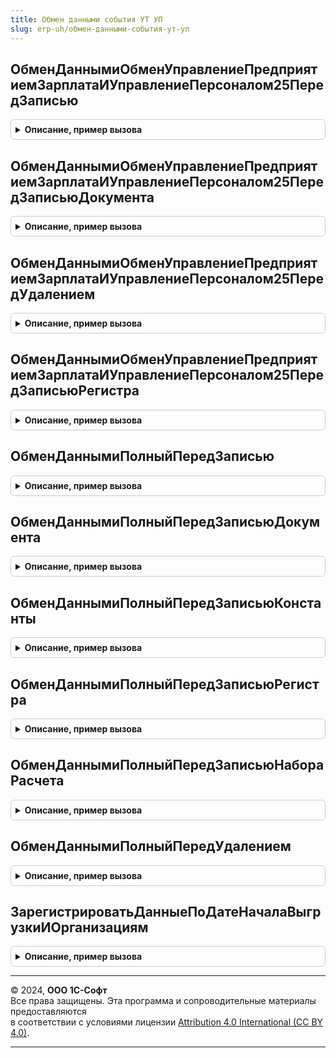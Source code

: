 ```yaml
---
title: Обмен данными события УТ УП
slug: erp-uh/обмен-данными-события-ут-уп
---
```



## ОбменДаннымиОбменУправлениеПредприятиемЗарплатаИУправлениеПерсоналом25ПередЗаписью
<details style="margin: 1em 0; padding: 0.5em; border: 1px solid #ccc; border-radius: 6px;">

<summary style="font-weight: bold; cursor: pointer;">Описание, пример вызова</summary>

```bsl

// Процедура-обработчик события "ПередЗаписью" ссылочных типов данных (кроме документов) для механизма регистрации объектов на узлах.
//
// Параметры:
//  Источник       - СправочникОбъект
//                 - ПланВидовХарактеристикОбъект - источник события, кроме типа ДокументОбъект
//  Отказ          - Булево - флаг отказа от выполнения обработчика.
//
Процедура ОбменДаннымиОбменУправлениеПредприятиемЗарплатаИУправлениеПерсоналом25ПередЗаписью(Источник, Отказ) Экспорт
```

Пример вызова
```bsl
ОбменДаннымиСобытияУТУП.ОбменДаннымиОбменУправлениеПредприятиемЗарплатаИУправлениеПерсоналом25ПередЗаписью(Источник, Отказ) 
```
</details>

## ОбменДаннымиОбменУправлениеПредприятиемЗарплатаИУправлениеПерсоналом25ПередЗаписьюДокумента
<details style="margin: 1em 0; padding: 0.5em; border: 1px solid #ccc; border-radius: 6px;">

<summary style="font-weight: bold; cursor: pointer;">Описание, пример вызова</summary>

```bsl

// Процедура-обработчик события "ПередЗаписью" документов для механизма регистрации объектов на узлах.
//
// Параметры:
//  Источник        - ДокументОбъект - источник события.
//  Отказ           - Булево - флаг отказа от выполнения обработчика.
//  РежимЗаписи     - РежимЗаписиДокумента - см. в синтаксис-помощнике РежимЗаписиДокумента.
//  РежимПроведения - РежимПроведенияДокумента - см. в синтаксис-помощнике РежимПроведенияДокумента.
//
Процедура ОбменДаннымиОбменУправлениеПредприятиемЗарплатаИУправлениеПерсоналом25ПередЗаписьюДокумента(Источник, Отказ, РежимЗаписи, РежимПроведения) Экспорт
```

Пример вызова
```bsl
ОбменДаннымиСобытияУТУП.ОбменДаннымиОбменУправлениеПредприятиемЗарплатаИУправлениеПерсоналом25ПередЗаписьюДокумента(Источник, Отказ, РежимЗаписи, РежимПроведения) 
```
</details>

## ОбменДаннымиОбменУправлениеПредприятиемЗарплатаИУправлениеПерсоналом25ПередУдалением
<details style="margin: 1em 0; padding: 0.5em; border: 1px solid #ccc; border-radius: 6px;">

<summary style="font-weight: bold; cursor: pointer;">Описание, пример вызова</summary>

```bsl

// Процедура-обработчик события "ПередУдалением" ссылочных типов данных для механизма регистрации объектов на узлах.
//
// Параметры:
//  Источник       - СправочникОбъект
//                 - ДокументОбъект
//                 - ПланВидовХарактеристикОбъект - источник события
//  Отказ          - Булево - флаг отказа от выполнения обработчика.
//
Процедура ОбменДаннымиОбменУправлениеПредприятиемЗарплатаИУправлениеПерсоналом25ПередУдалением(Источник, Отказ) Экспорт
```

Пример вызова
```bsl
ОбменДаннымиСобытияУТУП.ОбменДаннымиОбменУправлениеПредприятиемЗарплатаИУправлениеПерсоналом25ПередУдалением(Источник, Отказ) 
```
</details>

## ОбменДаннымиОбменУправлениеПредприятиемЗарплатаИУправлениеПерсоналом25ПередЗаписьюРегистра
<details style="margin: 1em 0; padding: 0.5em; border: 1px solid #ccc; border-radius: 6px;">

<summary style="font-weight: bold; cursor: pointer;">Описание, пример вызова</summary>

```bsl

// Процедура-обработчик события "ПередЗаписью" регистров для механизма регистрации объектов на узлах.
//
// Параметры:
//  Источник       - РегистрСведенийНаборЗаписей - источник события
//  Отказ          - Булево - флаг отказа от выполнения обработчика
//  Замещение      - Булево - признак замещения существующего набора записей.
//
Процедура ОбменДаннымиОбменУправлениеПредприятиемЗарплатаИУправлениеПерсоналом25ПередЗаписьюРегистра(Источник, Отказ, Замещение) Экспорт
```

Пример вызова
```bsl
ОбменДаннымиСобытияУТУП.ОбменДаннымиОбменУправлениеПредприятиемЗарплатаИУправлениеПерсоналом25ПередЗаписьюРегистра(Источник, Отказ, Замещение) 
```
</details>

## ОбменДаннымиПолныйПередЗаписью
<details style="margin: 1em 0; padding: 0.5em; border: 1px solid #ccc; border-radius: 6px;">

<summary style="font-weight: bold; cursor: pointer;">Описание, пример вызова</summary>

```bsl

// Процедура-обработчик события "ПередЗаписью" ссылочных типов данных (кроме документов) для механизма регистрации объектов на узлах.
//
// Параметры:
//  ИмяПланаОбмена - Строка - имя плана обмена, для которого выполняется механизм регистрации
//  Источник       - СправочникОбъект
//                 - БизнесПроцессОбъект
//                 - ЗадачаОбъект
//                 - ПланСчетовОбъект
//                 - ПланВидовХарактеристикОбъект
//                 - ПланВидовРасчетаОбъект - источник события, кроме типа ДокументОбъект
//  Отказ          - Булево - флаг отказа от выполнения обработчика.
//
Процедура ОбменДаннымиПолныйПередЗаписью(Источник, Отказ) Экспорт
```

Пример вызова
```bsl
ОбменДаннымиСобытияУТУП.ОбменДаннымиПолныйПередЗаписью(Источник, Отказ) 
```
</details>

## ОбменДаннымиПолныйПередЗаписьюДокумента
<details style="margin: 1em 0; padding: 0.5em; border: 1px solid #ccc; border-radius: 6px;">

<summary style="font-weight: bold; cursor: pointer;">Описание, пример вызова</summary>

```bsl

// Процедура-обработчик события "ПередЗаписью" документов для механизма регистрации объектов на узлах.
//
// Параметры:
//  Источник       - ДокументОбъект - источник события
//  Отказ          - Булево - флаг отказа от выполнения обработчика.
//  РежимЗаписи    - РежимЗаписиДокумента
//  РежимПроведения - РежимПроведенияДокумента
//
Процедура ОбменДаннымиПолныйПередЗаписьюДокумента(Источник, Отказ, РежимЗаписи, РежимПроведения) Экспорт
```

Пример вызова
```bsl
ОбменДаннымиСобытияУТУП.ОбменДаннымиПолныйПередЗаписьюДокумента(Источник, Отказ, РежимЗаписи, РежимПроведения) 
```
</details>

## ОбменДаннымиПолныйПередЗаписьюКонстанты
<details style="margin: 1em 0; padding: 0.5em; border: 1px solid #ccc; border-radius: 6px;">

<summary style="font-weight: bold; cursor: pointer;">Описание, пример вызова</summary>

```bsl

// Процедура-обработчик события "ПередЗаписью" константы для механизма регистрации объектов на узлах.
//
// Параметры:
//  ИмяПланаОбмена - Строка - имя плана обмена, для которого выполняется механизм регистрации
//  Источник       - КонстантаМенеджерЗначения - источник события
//  Отказ          - Булево - флаг отказа от выполнения обработчика.
//
Процедура ОбменДаннымиПолныйПередЗаписьюКонстанты(Источник, Отказ) Экспорт
```

Пример вызова
```bsl
ОбменДаннымиСобытияУТУП.ОбменДаннымиПолныйПередЗаписьюКонстанты(Источник, Отказ) 
```
</details>

## ОбменДаннымиПолныйПередЗаписьюРегистра
<details style="margin: 1em 0; padding: 0.5em; border: 1px solid #ccc; border-radius: 6px;">

<summary style="font-weight: bold; cursor: pointer;">Описание, пример вызова</summary>

```bsl

// Процедура-обработчик события "ПередЗаписью" регистров для механизма регистрации объектов на узлах.
//
// Параметры:
//  Источник       - РегистрСведенийНаборЗаписей
//                 - РегистрНакопленияНаборЗаписей
//                 - РегистрБухгалтерииНаборЗаписей- НаборЗаписейРегистра - источник события
//  Отказ          - Булево - флаг отказа от выполнения обработчика
//  Замещение      - Булево - признак замещения существующего набора записей.
//
Процедура ОбменДаннымиПолныйПередЗаписьюРегистра(Источник, Отказ, Замещение) Экспорт
```

Пример вызова
```bsl
ОбменДаннымиСобытияУТУП.ОбменДаннымиПолныйПередЗаписьюРегистра(Источник, Отказ, Замещение) 
```
</details>

## ОбменДаннымиПолныйПередЗаписьюНабораРасчета
<details style="margin: 1em 0; padding: 0.5em; border: 1px solid #ccc; border-radius: 6px;">

<summary style="font-weight: bold; cursor: pointer;">Описание, пример вызова</summary>

```bsl

// Процедура-обработчик события "ПередЗаписью" регистров расчета для механизма регистрации объектов на узлах.
//
// Параметры:
//		Источник	- РегистрРасчетаНаборЗаписей - источник события.
//		Отказ		- Булево - флаг отказа от выполнения обработчика.
//		Замещение	- Булево - признак замещения существующего набора записей.
//		ТолькоЗапись - Булево
//		ЗаписьФактическогоПериодаДействия - Булево
//		ЗаписьПерерасчетов - Булево
//
Процедура ОбменДаннымиПолныйПередЗаписьюНабораРасчета(Источник, Отказ, Замещение, ТолькоЗапись, ЗаписьФактическогоПериодаДействия, ЗаписьПерерасчетов) Экспорт
```

Пример вызова
```bsl
ОбменДаннымиСобытияУТУП.ОбменДаннымиПолныйПередЗаписьюНабораРасчета(Источник, Отказ, Замещение, ТолькоЗапись, ЗаписьФактическогоПериодаДействия, ЗаписьПерерасчетов) 
```
</details>

## ОбменДаннымиПолныйПередУдалением
<details style="margin: 1em 0; padding: 0.5em; border: 1px solid #ccc; border-radius: 6px;">

<summary style="font-weight: bold; cursor: pointer;">Описание, пример вызова</summary>

```bsl

// Процедура-обработчик события "ПередУдалением" ссылочных типов данных для механизма регистрации объектов на узлах.
//
// Параметры:
//  Источник     - СправочникОбъект
//               - ДокументОбъект
//               - БизнесПроцессОбъект
//               - ЗадачаОбъект
//               - ПланСчетовОбъект
//               - ПланВидовХарактеристикОбъект
//               - ПланВидовРасчетаОбъект - источник события
//  Отказ        - Булево - флаг отказа от выполнения обработчика.
//
Процедура ОбменДаннымиПолныйПередУдалением(Источник, Отказ) Экспорт
```

Пример вызова
```bsl
ОбменДаннымиСобытияУТУП.ОбменДаннымиПолныйПередУдалением(Источник, Отказ) 
```
</details>

## ЗарегистрироватьДанныеПоДатеНачалаВыгрузкиИОрганизациям
<details style="margin: 1em 0; padding: 0.5em; border: 1px solid #ccc; border-radius: 6px;">

<summary style="font-weight: bold; cursor: pointer;">Описание, пример вызова</summary>

```bsl

// Выполняет регистрацию изменений для начальной выгрузки данных с учетом даты начала выгрузки и списка организаций.
// Процедура является универсальной и может быть использована для регистрации изменений данных по дате начала выгрузки
// и списку организаций для объектных типов данных и наборов записей регистров.
// Если список организаций не задан (Организации = Неопределено), то изменения регистрируются только по дате начала выгрузки.
// Регистрации подлежат данные для всех объектов метаданных, включенных в состав плана обмена.
// Если для объекта метаданных в составе плана обмена установлен признак авторегистрации
// или если признак авторегистрации не установлен и правила регистрации не заданы,
// то регистрация изменений будет выполнена безусловно для всех данных этого типа.
// Если для объекта метаданных заданы правила регистрации, то регистрация изменений будет выполнена
// с учетом даты начала выгрузки и списка организаций.
// Для документов поддерживается регистрация изменений по дате начала выгрузки и по списку организаций.
// Для бизнес-процессов и для задач поддерживается регистрация изменений по дате начала выгрузки.
// Для наборов записей регистров поддерживается регистрация изменений по дате начала выгрузки и по списку организаций.
// Данная процедура может служить прототипом для разработки собственных процедур регистрации изменений
// для начальной выгрузки данных.
//
// Параметры:
//  Получатель         - ПланОбменаСсылка - Узел плана обмена, для которого требуется выполнить регистрацию изменений данных.
//  ДатаНачалаВыгрузки - Дата - Дата, относительно которой необходимо выполнить регистрацию изменений данных для выгрузки.
//                       Изменения будут зарегистрированы для данных, которые на оси времени располагаются после этой даты.
//  Организации        - Массив из СправочникСсылка.Организации - Список организаций, для которых необходимо выполнить регистрацию изменений данных.
//                       Если параметр не задан, то организации не будут учитываться при регистрации изменений.
//  Данные             - Массив из ОбъектМетаданных
//
Процедура ЗарегистрироватьДанныеПоДатеНачалаВыгрузкиИОрганизациям(Знач Получатель, ДатаНачалаВыгрузки, Организации = Неопределено, Данные = Неопределено) Экспорт
```

Пример вызова
```bsl
ОбменДаннымиСобытияУТУП.ЗарегистрироватьДанныеПоДатеНачалаВыгрузкиИОрганизациям(Получатель, ДатаНачалаВыгрузки, Организации, Данные);
```
</details>

---

© 2024, **ООО 1С-Софт**  
Все права защищены. Эта программа и сопроводительные материалы предоставляются  
в соответствии с условиями лицензии [Attribution 4.0 International (CC BY 4.0)](https://creativecommons.org/licenses/by/4.0/legalcode).

---
